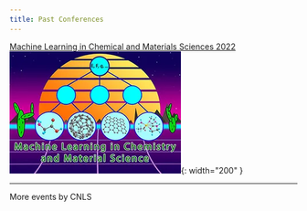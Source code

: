 ```yaml
---
title: Past Conferences
---
```

[Machine Learning in Chemical and Materials Sciences 2022](https://web.cvent.com/event/98d693ec-2328-4e76-bf46-c88d714cb55a/summary)   
![](/assets/past_events/2023-logo.webp){: width="200" }

--------------------
More events by CNLS
